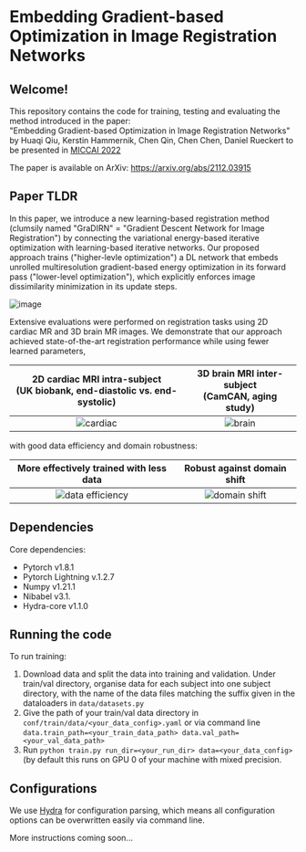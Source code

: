 #  Embedding Gradient-based Optimization in Image Registration Networks

## Welcome!

This repository contains the code for training, testing and evaluating the method introduced in the paper:   
"Embedding Gradient-based Optimization in Image Registration Networks"  
by Huaqi Qiu, Kerstin Hammernik, Chen Qin, Chen Chen, Daniel Rueckert
 to be presented in [MICCAI 2022](https://conferences.miccai.org/2022/en/)

The paper is available on ArXiv: https://arxiv.org/abs/2112.03915

## Paper TLDR
In this paper, we introduce a new learning-based registration method (clumsily named "GraDIRN" = "Gradient Descent Network for Image Registration")  by connecting the variational energy-based iterative optimization with learning-based iterative networks. Our proposed approach trains ("higher-levle optimization") a DL network that embeds unrolled multiresolution gradient-based energy optimization in its forward pass ("lower-level optimization"), which explicitly enforces image dissimilarity minimization in its update steps.  

![image](https://user-images.githubusercontent.com/17068099/190219234-a8349a8a-f406-4bfd-b257-500e501f6824.png)

Extensive evaluations were performed on registration tasks using 2D cardiac MR and 3D brain MR images. We demonstrate that our approach achieved state-of-the-art registration performance while using fewer learned parameters, 

|2D cardiac MRI intra-subject <br /> (UK biobank, end-diastolic vs. end-systolic) | 3D brain MRI inter-subject <br /> (CamCAN, aging study)|
| :---:   | :---: |
|![cardiac](https://user-images.githubusercontent.com/17068099/190221298-c00c8422-8ff9-47a6-ab73-c0ef16eb643d.png) | ![brain](https://user-images.githubusercontent.com/17068099/190221270-0ac2caef-cf90-44db-933e-8c03df9ef09e.png) |


with good data efficiency and domain robustness: 

| More effectively trained with less data | Robust against domain shift |
| :---:   | :---: |
|![data efficiency](https://user-images.githubusercontent.com/17068099/190224280-cd0731c7-beb8-47b3-a3e7-e0b0672a9173.png) | ![domain shift](https://user-images.githubusercontent.com/17068099/190224295-03ca91db-3ecb-41d9-829b-53a778e4b572.png) |



## Dependencies 
Core dependencies:
- Pytorch v1.8.1
- Pytorch Lightning v.1.2.7
- Numpy v1.21.1
- Nibabel v3.1.
- Hydra-core v1.1.0


## Running the code
To run training:
1. Download data and split the data into training and validation. Under train/val directory, organise data for each subject into one subject directory, with the name of the data files matching the suffix given in the dataloaders in `data/datasets.py`
2. Give the path of your train/val data directory in `conf/train/data/<your_data_config>.yaml` or via command line `data.train_path=<your_train_data_path> data.val_path=<your_val_data_path>`
3. Run `python train.py run_dir=<your_run_dir> data=<your_data_config>` (by default this runs on GPU 0 of your machine with mixed precision.


## Configurations
We use [Hydra](https://hydra.cc/) for configuration parsing, which means all configuration options can be overwritten easily via command line.


More instructions coming soon...
